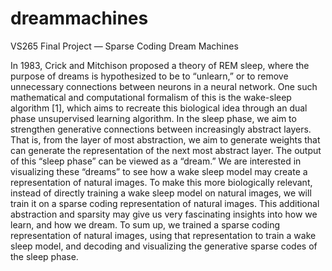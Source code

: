 # dreammachines
VS265 Final Project — Sparse Coding Dream Machines

In 1983, Crick and Mitchison proposed a theory of REM sleep, where the purpose of dreams is hypothesized to be to “unlearn,” or to remove unnecessary connections between neurons in a neural network. One such mathematical and computational formalism of this is the wake-sleep algorithm [1], which aims to recreate this biological idea through an dual phase unsupervised learning algorithm. In the sleep phase, we aim to strengthen generative connections between increasingly abstract layers. That is, from the layer of most abstraction, we aim to generate weights that can generate the representation of the next most abstract layer. The output of this “sleep phase” can be viewed as a “dream.” We are interested in visualizing these “dreams” to see how a wake sleep model may create a representation of natural images. To make this more biologically relevant, instead of directly training a wake sleep model on natural images, we will train it on a sparse coding representation of natural images. This additional abstraction and sparsity may give us very fascinating insights into how we learn, and how we dream. To sum up, we trained a sparse coding representation of natural images, using that representation to train a wake sleep model, and decoding and visualizing the generative sparse codes of the sleep phase.
